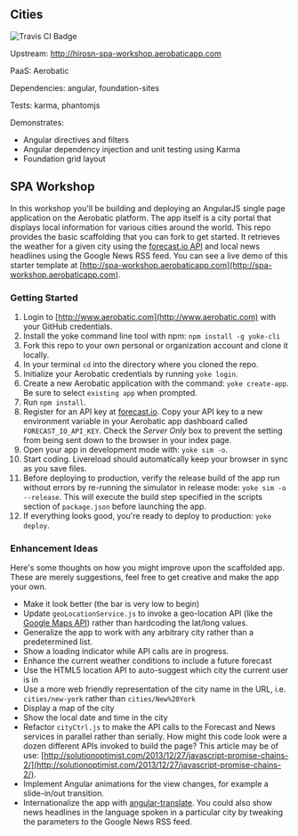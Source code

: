 ## Cities
<img src="https://travis-ci.org/HIROSN/spa-workshop.svg" alt="Travis CI Badge"></img>

Upstream: http://hirosn-spa-workshop.aerobaticapp.com

PaaS: Aerobatic

Dependencies: angular, foundation-sites

Tests: karma, phantomjs

Demonstrates:
- Angular directives and filters
- Angular dependency injection and unit testing using Karma
- Foundation grid layout

## SPA Workshop

In this workshop you'll be building and deploying an AngularJS single page application on the Aerobatic platform. The app itself is a city portal that displays local information for various cities around the world. This repo provides the basic scaffolding that you can fork to get started. It retrieves the weather for a given city using the [forecast.io API](https://developer.forecast.io/) and local news headlines using the Google News RSS feed. You can see a live demo of this starter template at [http://spa-workshop.aerobaticapp.com](http://spa-workshop.aerobaticapp.com).


### Getting Started
1. Login to [http://www.aerobatic.com](http://www.aerobatic.com) with your GitHub credentials.
2. Install the yoke command line tool with npm: `npm install -g yoke-cli`
3. Fork this repo to your own personal or organization account and clone it locally.
4. In your terminal `cd` into the directory where you cloned the repo.
4. Initialize your Aerobatic credentials by running `yoke login`.
5. Create a new Aerobatic application with the command: `yoke create-app`. Be sure to select `existing app` when prompted.
6. Run `npm install`.
7. Register for an API key at [forecast.io](https://developer.forecast.io/). Copy your API key to a new environment variable in your Aerobatic app dashboard called `FORECAST_IO_API_KEY`. Check the _Server Only_ box to prevent the setting from being sent down to the browser in your index page.
8. Open your app in development mode with: `yoke sim -o`.
9. Start coding. Livereload should automatically keep your browser in sync as you save files.
10. Before deploying to production, verify the release build of the app run without errors by re-running the simulator in release mode: `yoke sim -o --release`. This will execute the build step specified in the scripts section of `package.json` before launching the app.
11. If everything looks good, you're ready to deploy to production: `yoke deploy`.


### Enhancement Ideas
Here's some thoughts on how you might improve upon the scaffolded app. These are merely suggestions, feel free to get creative and make the app your own.

* Make it look better (the bar is very low to begin)
* Update `geoLocationService.js` to invoke a geo-location API (like the [Google Maps API](https://developers.google.com/maps/documentation/javascript/geocoding)) rather than hardcoding the lat/long values.
* Generalize the app to work with any arbitrary city rather than a predetermined list.
* Show a loading indicator while API calls are in progress.
* Enhance the current weather conditions to include a future forecast
* Use the HTML5 location API to auto-suggest which city the current user is in
* Use a more web friendly representation of the city name in the URL, i.e. `cities/new-york` rather than `cities/New%20York`
* Display a map of the city
* Show the local date and time in the city
* Refactor `cityCtrl.js` to make the API calls to the Forecast and News services in parallel rather than serially. How might this code look were a dozen different APIs invoked to build the page? This article may be of use: [http://solutionoptimist.com/2013/12/27/javascript-promise-chains-2/](http://solutionoptimist.com/2013/12/27/javascript-promise-chains-2/).
* Implement Angular animations for the view changes, for example a slide-in/out transition.
* Internationalize the app with [angular-translate](http://angular-translate.github.io/). You could also show news headlines in the language spoken in a particular city by tweaking the parameters to the Google News RSS feed.

